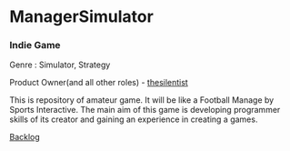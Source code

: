 # ManagerSimulator

### Indie Game

Genre : Simulator, Strategy

Product Owner(and all other roles)  -  [thesilentist](https://github.com/thesilentist)


This is repository of amateur game. It will be like a Football Manage by Sports Interactive. The main aim of this game is developing programmer skills of its creator and gaining an experience in creating a games. 

[Backlog](https://docs.google.com/spreadsheets/d/1wlhM9g6JQQ879Qh_bgOxRgEMFymYW0uYnHFltKooroc/edit?usp=sharing)
